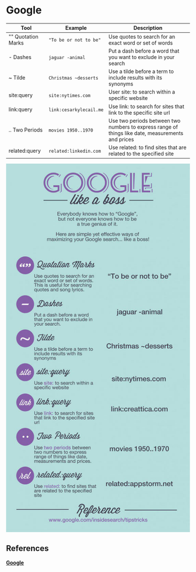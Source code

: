 # Google

| Tool               | Example                | Description                                                                                       |
| ------------------ | ---------------------- | ------------------------------------------------------------------------------------------------- |
| "" Quotation Marks | `"To be or not to be"` | Use quotes to search for an exact word or set of words                                            |
| \- Dashes          | `jaguar -animal`       | Put a dash before a word that you want to exclude in your search                                  |
| ~ Tilde            | `Christmas ~desserts`  | Use a tilde before a term to include results with its synonyms                                    |
| site:query         | `site:nytimes.com`     | User site: to search within a specific website                                                    |
| link:query         | `link:cesarkylecail.me`           | Use link: to search for sites that link to the specific site url                                  |
| .. Two Periods     | `movies 1950..1970`    | Use two periods between two numbers to express range of things like date, measurements and prices |
| related:query      | `related:linkedin.com` | Use related: to find sites that are related to the specified site                                 |

![Google](./assets/googletip.jpg)

## References

**[Google](www.google.com)**
